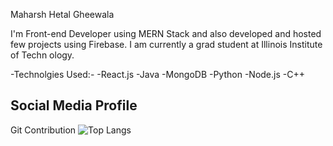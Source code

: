 Maharsh Hetal Gheewala

I'm Front-end Developer using MERN Stack and also developed and hosted few projects using Firebase. I am currently a grad student at Illinois Institute of Techn ology.

-Technolgies Used:-
-React.js
-Java
-MongoDB
-Python
-Node.js
-C++

Social Media Profile
-

Git Contribution
![Top Langs](https://github-readme-stats.vercel.app/api/top-langs/?username=gmaharsh&theme=radical&hide=php)
